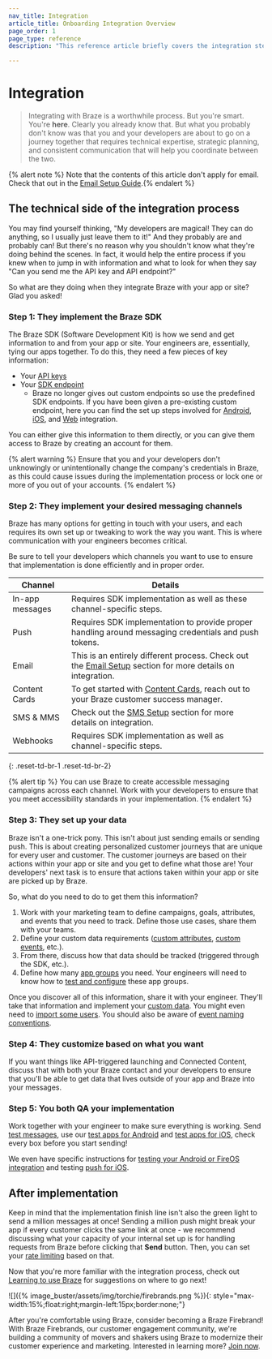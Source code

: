 ```yaml
---
nav_title: Integration
article_title: Onboarding Integration Overview
page_order: 1
page_type: reference
description: "This reference article briefly covers the integration steps required from your engineers or developers."

---
```


# Integration

> Integrating with Braze is a worthwhile process. But you're smart. You're **here**. Clearly you already know that. But what you probably don't know was that you and your developers are about to go on a journey together that requires technical expertise, strategic planning, and consistent communication that will help you coordinate between the two.

{% alert note %} Note that the contents of this article don't apply for email. Check that out in the [Email Setup Guide]({{site.baseurl}}/user_guide/onboarding_with_braze/email_setup/).{% endalert %}

## The technical side of the integration process

You may find yourself thinking, "My developers are magical! They can do anything, so I usually just leave them to it!" And they probably are and probably can! But there's no reason why you shouldn't know what they're doing behind the scenes. In fact, it would help the entire process if you knew when to jump in with information and what to look for when they say "Can you send me the API key and API endpoint?"

So what are they doing when they integrate Braze with your app or site? Glad you asked!

### Step 1: They implement the Braze SDK

The Braze SDK (Software Development Kit) is how we send and get information to and from your app or site. Your engineers are, essentially, tying our apps together. To do this, they need a few pieces of key information:

* Your [API keys]({{site.baseurl}}/api/api_key/)
* Your [SDK endpoint]({{site.baseurl}}/user_guide/administrative/access_braze/sdk_endpoints/)
  * Braze no longer gives out custom endpoints so use the predefined SDK endpoints. If you have been given a pre-existing custom endpoint, here you can find the set up steps involved for [Android]({{site.baseurl}}/developer_guide/platform_integration_guides/android/initial_sdk_setup/android_sdk_integration/#step-5-optional-custom-endpoint-setup), [iOS]({{site.baseurl}}/developer_guide/platform_integration_guides/ios/initial_sdk_setup/overview/), and [Web]({{site.baseurl}}/developer_guide/platform_integration_guides/web/initial_sdk_setup/#initializing-the-sdk) integration.

You can either give this information to them directly, or you can give them access to Braze by creating an account for them. 

{% alert warning %}
Ensure that you and your developers don't unknowingly or unintentionally change the company's credentials in Braze, as this could cause issues during the implementation process or lock one or more of you out of your accounts.
{% endalert %}

### Step 2: They implement your desired messaging channels

Braze has many options for getting in touch with your users, and each requires its own set up or tweaking to work the way you want. This is where communication with your engineers becomes critical.

Be sure to tell your developers which channels you want to use to ensure that implementation is done efficiently and in proper order.

| Channel | Details |
|---|---|
| In-app messages | Requires SDK implementation as well as these channel-specific steps. |
| Push | Requires SDK implementation to provide proper handling around messaging credentials and push tokens. |
| Email | This is an entirely different process. Check out the [Email Setup]({{site.baseurl}}/user_guide/onboarding_with_braze/email_setup/) section for more details on integration. |
| Content Cards | To get started with [Content Cards]({{site.baseurl}}/user_guide/message_building_by_channel/content_cards/about/), reach out to your Braze customer success manager. |
| SMS & MMS | Check out the [SMS Setup]({{site.baseurl}}/user_guide/onboarding_with_braze/sms_setup) section for more details on integration. |
| Webhooks | Requires SDK implementation as well as channel-specific steps. | 
{: .reset-td-br-1 .reset-td-br-2}

{% alert tip %}
You can use Braze to create accessible messaging campaigns across each channel. Work with your developers to ensure that you meet accessibility standards in your implementation.
{% endalert %}

### Step 3: They set up your data

Braze isn't a one-trick pony. This isn't about just sending emails or sending push. This is about creating personalized customer journeys that are unique for every user and customer. The customer journeys are based on their actions within your app or site and you get to define what those are! Your developers' next task is to ensure that actions taken within your app or site are picked up by Braze.

So, what do you need to do to get them this information?

1. Work with your marketing team to define campaigns, goals, attributes, and events that you need to track. Define those use cases, share them with your teams.
2. Define your custom data requirements ([custom attributes]({{site.baseurl}}/user_guide/data_and_analytics/custom_data/custom_attributes/), [custom events]({{site.baseurl}}/user_guide/data_and_analytics/custom_data/custom_events/), etc.).
3. From there, discuss how that data should be tracked (triggered through the SDK, etc.).
4. Define how many [app groups]({{site.baseurl}}/user_guide/administrative/app_settings/manage_app_group/app_group_management/) you need. Your engineers will need to know how to [test and configure]({{site.baseurl}}/developer_guide/platform_wide/app_group_configuration/) these app groups.

Once you discover all of this information, share it with your engineer. They'll take that information and implement your [custom data]({{site.baseurl}}/user_guide/data_and_analytics/custom_data/pre-populating_custom_data/). You might even need to [import some users]({{site.baseurl}}/user_guide/data_and_analytics/user_data_collection/user_import/). You should also be aware of [event naming conventions]({{site.baseurl}}/user_guide/data_and_analytics/custom_data/event_naming_conventions/).

### Step 4: They customize based on what you want

If you want things like API-triggered launching and Connected Content, discuss that with both your Braze contact and your developers to ensure that you'll be able to get data that lives outside of your app and Braze into your messages.

### Step 5: You both QA your implementation

Work together with your engineer to make sure everything is working. Send [test messages]({{site.baseurl}}/user_guide/engagement_tools/campaigns/testing_and_more/sending_test_messages/), use our [test apps for Android]({{site.baseurl}}/developer_guide/platform_integration_guides/android/sample_apps/) and [test apps for iOS]({{site.baseurl}}/developer_guide/platform_integration_guides/ios/sample_apps/), check every box before you start sending!

We even have specific instructions for [testing your Android or FireOS integration]({{site.baseurl}}/developer_guide/platform_integration_guides/android/initial_sdk_setup/test_your_basic_integration/#test-your-basic-integration) and testing [push for iOS]({{site.baseurl}}/developer_guide/platform_integration_guides/ios/push_notifications/testing/).

## After implementation

Keep in mind that the implementation finish line isn't also the green light to send a million messages at once! Sending a million push might break your app if every customer clicks the same link at once - we recommend discussing what your capacity of your internal set up is for handling requests from Braze before clicking that **Send** button. Then, you can set your [rate limiting]({{site.baseurl}}/user_guide/engagement_tools/campaigns/testing_and_more/rate-limiting/#rate-limiting) based on that.

Now that you're more familiar with the integration process, check out [Learning to use Braze]({{site.baseurl}}/user_guide/onboarding_with_braze/learning_to_use_braze/) for suggestions on where to go next!

![]({% image_buster/assets/img/torchie/firebrands.png %}){: style="max-width:15%;float:right;margin-left:15px;border:none;"}

After you're comfortable using Braze, consider becoming a Braze Firebrand! With Braze Firebrands, our customer engagement community, we're building a community of movers and shakers using Braze to modernize their customer experience and marketing. Interested in learning more? [Join now](https://brazefirebrands.splashthat.com/).
